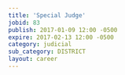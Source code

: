 ```yaml
---
title: 'Special Judge'
jobid: 83
publish: 2017-01-09 12:00 -0500
expire: 2017-02-13 12:00 -0500
category: judicial
sub_category: DISTRICT
layout: career
---
```

